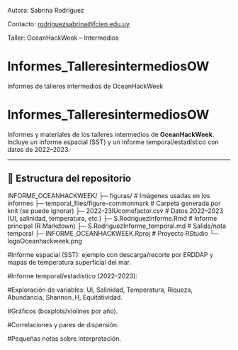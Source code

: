 Autora: Sabrina Rodríguez

Contacto: rodriguezsabrina@fcien.edu.uy

Taller: OceanHackWeek – Intermedios
# Informes_TalleresintermediosOW
Informes de talleres intermedios de OceanHackWeek
# Informes_TalleresintermediosOW

Informes y materiales de los talleres intermedios de **OceanHackWeek**.  
Incluye un informe espacial (SST) y un informe temporal/estadístico con datos de 2022–2023.

---

## 📁 Estructura del repositorio

INFORME_OCEANHACKWEEK/
├─ figuras/ # Imágenes usadas en los informes
├─ temporal_files/figure-commonmark # Carpeta generada por knit (se puede ignorar)
├─ 2022-23IUcomofactor.csv # Datos 2022–2023 (UI, salinidad, temperatura, etc.)
├─ S.RodriguezInforme.Rmd # Informe principal (R Markdown)
├─ S.RodriguezInforme_temporal.md # Salida/nota temporal
├─ INFORME_OCEANHACKWEEK.Rproj # Proyecto RStudio
└─ logoOceanhackweek.png

#Informe espacial (SST): ejemplo con descarga/recorte por ERDDAP y mapas de temperatura superficial del mar.

#Informe temporal/estadístico (2022–2023):

#Exploración de variables: UI, Salinidad, Temperatura, Riqueza, Abundancia, Shannon_H, Equitatividad.

#Gráficos (boxplots/violines por año).

#Correlaciones y pares de dispersión.

#Pequeñas notas sobre interpretación.
